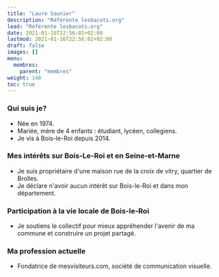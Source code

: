 ```yaml
---
title: "Laure Saunier"
description: "Référente lesbacots.org"
lead: "Référente lesbacots.org"
date: 2021-01-16T22:56:01+02:00
lastmod: 2021-01-16T22:56:01+02:00
draft: false
images: []
menu:
  membres:
    parent: "membres"
weight: 140
toc: true
---
```


### Qui suis je?

- Née en 1974.
- Mariée, mère de 4 enfants : étudiant, lycéen, collegiens.
- Je vis à Bois-le-Roi depuis 2014. 

### Mes intérêts sur Bois-Le-Roi et en Seine-et-Marne

- Je suis propriétaire d'une maison rue de la croix de vitry, quartier de Brolles.
- Je déclare n'avoir aucun intérêt sur Bois-le-Roi et dans mon département. 

### Participation à la vie locale de Bois-le-Roi

- Je soutiens le collectif pour mieux appréhender l'avenir de ma commune et construire un projet partagé.

### Ma profession actuelle

- Fondatrice de mesvisiteurs.com, société de communication visuelle. 
